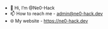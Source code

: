 - 👋 Hi, I’m @Ne0-Hack
- 📫 How to reach me - admin@ne0-hack.dev
- 🌐 My website - https://ne0-hack.dev
